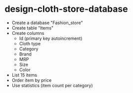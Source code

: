 # design-cloth-store-database

- Create a database "Fashion_store"
- Create table "Items"
- Create columns
    - Id (primary key autoincrement)
    - Cloth type
    - Category
    - Brand
    - MRP
    - Size
    - Color
- List 15 items
- Order item by price
- Use statistics (item count per category)
